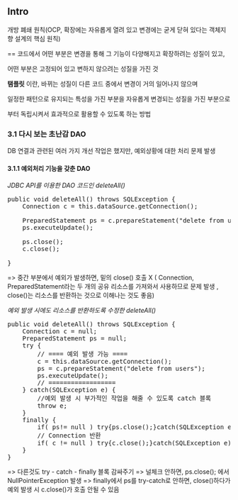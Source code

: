 ## Intro
개방 폐쇄 원칙(OCP, 확장에는 자유롭게 열려 있고 변경에는 굳게 닫혀 있다는 객체지향 설계의 핵심 원칙)

== 코드에서 어떤 부분은 변경을 통해 그 기능이 다양해지고 확장하려는 성질이 있고,

어떤 부분은 고정되어 있고 변하지 않으려는 성질을 가진 것



**탬플릿** 이란, 바뀌는 성질이 다른 코드 중에서 변경이 거의 일어나지 않으며

일정한 패턴으로 유지되는 특성을 가진 부분을 자유롭게 변경되는 성질을 가진 부분으로 

부터 독립시켜서 효과적으로 활용할 수 있도록 하는 방법



### 3.1 다시 보는 초난감 DAO

DB 연결과 관련된 여러 가지 개선 작업은 했지만, 예외상황에 대한 처리 문제 발생



#### 3.1.1 예외처리 기능을 갖춘 DAO

*JDBC API를 이용한 DAO 코드인 deleteAll()*
<pre>
public void deleteAll() throws SQLException {	 
	Connection c = this.dataSource.getConnection();
	
	PreparedStatement ps = c.prepareStatement("delete from users");
	ps.executeUpdate();
	
	ps.close();
	c.close();
					
}
</pre>

=> 중간 부분에서 예외가 발생하면, 밑의 close() 호출 X
( Connection, PreparedStatement라는 두 개의 공유 리소스를 
가져와서 사용하므로 문제 발생 , close()는 리소스를 반환하는 것으로 이해나는 것도 좋음)



*예외 발생 시에도 리소스를 반환하도록 수정한 deleteAll()*
<pre>
public void deleteAll() throws SQLException {
	Connection c = null;
	PreparedStatement ps = null;
	try {
		// ==== 예외 발생 가능 ====
		c = this.dataSource.getConnection();
		ps = c.prepareStatement("delete from users");
		ps.executeUpdate();
		// ==================
	} catch(SQLException e) { 
		//예외 발생 시 부가적인 작업을 해줄 수 있도록 catch 블록	
		throw e;
	} 
	finally {
		if( ps!= null ) try{ps.close();}catch(SQLException e){}
		// Connection 반환
		if( c != null ) try{c.close();}catch(SQLException e){}
	}				
}
</pre>


=> 다른것도 try - catch - finally 블록 감싸주기
=> 널체크 안하면, ps.close(); 에서 NullPointerException 발생
=> finally에서 ps를 try-catch로 안하면, close()하다가 예외 발생 시 c.close()가 호출 안될 수 있음
 




















